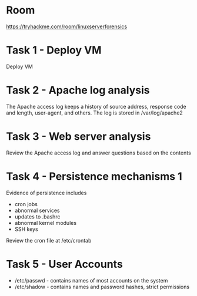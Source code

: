 # Room
https://tryhackme.com/room/linuxserverforensics

# Task 1 - Deploy VM
Deploy VM

# Task 2 - Apache log analysis
The Apache access log keeps a history of source address, response code and length, user-agent, and others.  The log is stored in /var/log/apache2

# Task 3 - Web server analysis
Review the Apache access log and answer questions based on the contents

# Task 4 - Persistence mechanisms 1
Evidence of persistence includes
* cron jobs
* abnormal services
* updates to .bashrc
* abnormal kernel modules
* SSH keys

Review the cron file at /etc/crontab

# Task 5 - User Accounts
* /etc/passwd - contains names of most accounts on the system
* /etc/shadow - contains names and password hashes, strict permissions

